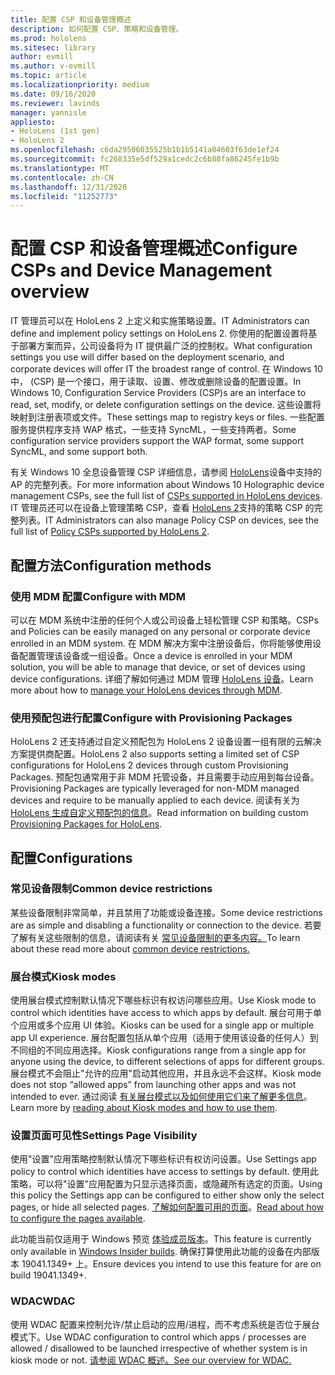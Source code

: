 ```yaml
---
title: 配置 CSP 和设备管理概述
description: 如何配置 CSP、策略和设备管理。
ms.prod: hololens
ms.sitesec: library
author: evmill
ms.author: v-evmill
ms.topic: article
ms.localizationpriority: medium
ms.date: 09/16/2020
ms.reviewer: lavinds
manager: yannisle
appliesto:
- HoloLens (1st gen)
- HoloLens 2
ms.openlocfilehash: c6da29506035525b1b1b5141a04603f63de1ef24
ms.sourcegitcommit: fc268335e5df529a1cedc2c6b88fa86245fe1b9b
ms.translationtype: MT
ms.contentlocale: zh-CN
ms.lasthandoff: 12/31/2020
ms.locfileid: "11252773"
---
```

# <span data-ttu-id="09bbd-103">配置 CSP 和设备管理概述</span><span class="sxs-lookup"><span data-stu-id="09bbd-103">Configure CSPs and Device Management overview</span></span>

<span data-ttu-id="09bbd-104">IT 管理员可以在 HoloLens 2 上定义和实施策略设置。</span><span class="sxs-lookup"><span data-stu-id="09bbd-104">IT Administrators can define and implement policy settings on HoloLens 2.</span></span> <span data-ttu-id="09bbd-105">你使用的配置设置将基于部署方案而异，公司设备将为 IT 提供最广泛的控制权。</span><span class="sxs-lookup"><span data-stu-id="09bbd-105">What configuration settings you use will differ based on the deployment scenario, and corporate devices will offer IT the broadest range of control.</span></span> <span data-ttu-id="09bbd-106">在 Windows 10 中， (CSP) 是一个接口，用于读取、设置、修改或删除设备的配置设置。</span><span class="sxs-lookup"><span data-stu-id="09bbd-106">In Windows 10, Configuration Service Providers (CSP)s are an interface to read, set, modify, or delete configuration settings on the device.</span></span> <span data-ttu-id="09bbd-107">这些设置将映射到注册表项或文件。</span><span class="sxs-lookup"><span data-stu-id="09bbd-107">These settings map to registry keys or files.</span></span> <span data-ttu-id="09bbd-108">一些配置服务提供程序支持 WAP 格式，一些支持 SyncML，一些支持两者。</span><span class="sxs-lookup"><span data-stu-id="09bbd-108">Some configuration service providers support the WAP format, some support SyncML, and some support both.</span></span>

<span data-ttu-id="09bbd-109">有关 Windows 10 全息设备管理 CSP 详细信息，请参阅 [HoloLens](https://docs.microsoft.com/windows/client-management/mdm/configuration-service-provider-reference#hololens)设备中支持的 AP 的完整列表。</span><span class="sxs-lookup"><span data-stu-id="09bbd-109">For more information about Windows 10 Holographic device management CSPs, see the full list of [CSPs supported in HoloLens devices](https://docs.microsoft.com/windows/client-management/mdm/configuration-service-provider-reference#hololens).</span></span>
<span data-ttu-id="09bbd-110">IT 管理员还可以在设备上管理策略 CSP，查看 [HoloLens 2](https://docs.microsoft.com/windows/client-management/mdm/policy-csps-supported-by-hololens2)支持的策略 CSP 的完整列表。</span><span class="sxs-lookup"><span data-stu-id="09bbd-110">IT Administrators can also manage Policy CSP on devices, see the full list of [Policy CSPs supported by HoloLens 2](https://docs.microsoft.com/windows/client-management/mdm/policy-csps-supported-by-hololens2).</span></span>

## <span data-ttu-id="09bbd-111">配置方法</span><span class="sxs-lookup"><span data-stu-id="09bbd-111">Configuration methods</span></span>

### <span data-ttu-id="09bbd-112">使用 MDM 配置</span><span class="sxs-lookup"><span data-stu-id="09bbd-112">Configure with MDM</span></span>

<span data-ttu-id="09bbd-113">可以在 MDM 系统中注册的任何个人或公司设备上轻松管理 CSP 和策略。</span><span class="sxs-lookup"><span data-stu-id="09bbd-113">CSPs and Policies can be easily managed on any personal or corporate device enrolled in an MDM system.</span></span> <span data-ttu-id="09bbd-114">在 MDM 解决方案中注册设备后，你将能够使用设备配置管理该设备或一组设备。</span><span class="sxs-lookup"><span data-stu-id="09bbd-114">Once a device is enrolled in your MDM solution, you will be able to manage that device, or set of devices using device configurations.</span></span> <span data-ttu-id="09bbd-115">详细了解如何通过 MDM 管理 [HoloLens 设备](hololens-mdm-configure.md)。</span><span class="sxs-lookup"><span data-stu-id="09bbd-115">Learn more about how to [manage your HoloLens devices through MDM](hololens-mdm-configure.md).</span></span>

### <span data-ttu-id="09bbd-116">使用预配包进行配置</span><span class="sxs-lookup"><span data-stu-id="09bbd-116">Configure with Provisioning Packages</span></span>

<span data-ttu-id="09bbd-117">HoloLens 2 还支持通过自定义预配包为 HoloLens 2 设备设置一组有限的云解决方案提供商配置。</span><span class="sxs-lookup"><span data-stu-id="09bbd-117">HoloLens 2 also supports setting a limited set of CSP configurations for HoloLens 2 devices through custom Provisioning Packages.</span></span> <span data-ttu-id="09bbd-118">预配包通常用于非 MDM 托管设备，并且需要手动应用到每台设备。</span><span class="sxs-lookup"><span data-stu-id="09bbd-118">Provisioning Packages are typically leveraged for non-MDM managed devices and require to be manually applied to each device.</span></span> <span data-ttu-id="09bbd-119">阅读有关为 [HoloLens 生成自定义预配包的信息](https://docs.microsoft.com/hololens/hololens-provisioning)。</span><span class="sxs-lookup"><span data-stu-id="09bbd-119">Read information on building custom [Provisioning Packages for HoloLens](https://docs.microsoft.com/hololens/hololens-provisioning).</span></span>

## <span data-ttu-id="09bbd-120">配置</span><span class="sxs-lookup"><span data-stu-id="09bbd-120">Configurations</span></span>

### <span data-ttu-id="09bbd-121">常见设备限制</span><span class="sxs-lookup"><span data-stu-id="09bbd-121">Common device restrictions</span></span>

<span data-ttu-id="09bbd-122">某些设备限制非常简单，并且禁用了功能或设备连接。</span><span class="sxs-lookup"><span data-stu-id="09bbd-122">Some device restrictions are as simple and disabling a functionality or connection to the device.</span></span> <span data-ttu-id="09bbd-123">若要了解有关这些限制的信息，请阅读有关 [常见设备限制的更多内容。](hololens-common-device-restrictions.md)</span><span class="sxs-lookup"><span data-stu-id="09bbd-123">To learn about these read more about [common device restrictions.](hololens-common-device-restrictions.md)</span></span>

### <span data-ttu-id="09bbd-124">展台模式</span><span class="sxs-lookup"><span data-stu-id="09bbd-124">Kiosk modes</span></span>

<span data-ttu-id="09bbd-125">使用展台模式控制默认情况下哪些标识有权访问哪些应用。</span><span class="sxs-lookup"><span data-stu-id="09bbd-125">Use Kiosk mode to control which identities have access to which apps by default.</span></span> <span data-ttu-id="09bbd-126">展台可用于单个应用或多个应用 UI 体验。</span><span class="sxs-lookup"><span data-stu-id="09bbd-126">Kiosks can be used for a single app or multiple app UI experience.</span></span> <span data-ttu-id="09bbd-127">展台配置包括从单个应用（适用于使用该设备的任何人）到不同组的不同应用选择。</span><span class="sxs-lookup"><span data-stu-id="09bbd-127">Kiosk configurations range from a single app for anyone using the device, to different selections of apps for different groups.</span></span> <span data-ttu-id="09bbd-128">展台模式不会阻止"允许的应用"启动其他应用，并且永远不会这样。</span><span class="sxs-lookup"><span data-stu-id="09bbd-128">Kiosk mode does not stop “allowed apps” from launching other apps and was not intended to ever.</span></span> <span data-ttu-id="09bbd-129">通过阅读 [有关展台模式以及如何使用它们来了解更多信息](hololens-kiosk.md)。</span><span class="sxs-lookup"><span data-stu-id="09bbd-129">Learn more by [reading about Kiosk modes and how to use them](hololens-kiosk.md).</span></span>

### <span data-ttu-id="09bbd-130">设置页面可见性</span><span class="sxs-lookup"><span data-stu-id="09bbd-130">Settings Page Visibility</span></span>

<span data-ttu-id="09bbd-131">使用"设置"应用策略控制默认情况下哪些标识有权访问设置。</span><span class="sxs-lookup"><span data-stu-id="09bbd-131">Use Settings app policy to control which identities have access to settings by default.</span></span> <span data-ttu-id="09bbd-132">使用此策略，可以将"设置"应用配置为只显示选择页面，或隐藏所有选定的页面。</span><span class="sxs-lookup"><span data-stu-id="09bbd-132">Using this policy the Settings app can be configured to either show only the select pages, or hide all selected pages.</span></span> <span data-ttu-id="09bbd-133">[了解如何配置可用的页面](settings-uri-list.md)。</span><span class="sxs-lookup"><span data-stu-id="09bbd-133">[Read about how to configure the pages available](settings-uri-list.md).</span></span>

<span data-ttu-id="09bbd-134">此功能当前仅适用于 Windows 预览 [体验成员版本](hololens-insider.md)。</span><span class="sxs-lookup"><span data-stu-id="09bbd-134">This feature is currently only available in [Windows Insider builds](hololens-insider.md).</span></span> <span data-ttu-id="09bbd-135">确保打算使用此功能的设备在内部版本 19041.1349+ 上。</span><span class="sxs-lookup"><span data-stu-id="09bbd-135">Ensure devices you intend to use this feature for are on build 19041.1349+.</span></span>

### <span data-ttu-id="09bbd-136">WDAC</span><span class="sxs-lookup"><span data-stu-id="09bbd-136">WDAC</span></span>

<span data-ttu-id="09bbd-137">使用 WDAC 配置来控制允许/禁止启动的应用/进程，而不考虑系统是否位于展台模式下。</span><span class="sxs-lookup"><span data-stu-id="09bbd-137">Use WDAC configuration to control which apps / processes are allowed / disallowed to be launched irrespective of whether system is in kiosk mode or not.</span></span>
[<span data-ttu-id="09bbd-138">请参阅 WDAC 概述。</span><span class="sxs-lookup"><span data-stu-id="09bbd-138">See our overview for WDAC.</span></span>](windows-defender-application-control-wdac.md)
